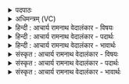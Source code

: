 <details><summary>पदपाठः</summary>

यः꣢। ए꣡कः꣢꣯। इत्। वि꣣द꣢य꣢ते। वि꣣। द꣡य꣢ते। व꣡सु꣢꣯। म꣡र्ता꣢꣯य। दा꣣शु꣡षे꣢। ई꣡शा꣢꣯नः। अ꣡प्र꣢꣯तिष्कुतः। अ। प्र꣣तिष्कुतः। इ꣡न्द्रः꣢। अ꣣ङ्ग꣢। १३४१।
</details>

<details><summary>अधिमन्त्रम् (VC)</summary>

- इन्द्रः
- गोतमो राहूगणः
- उष्णिक्
- ऋषभः
</details>

<details><summary>हिन्दी : आचार्य रामनाथ वेदालंकार - विषयः</summary>

प्रथम ऋचा की व्याख्या पूर्वार्चिक में ३८९ क्रमाङ्क पर परमेश्वर के विषय में की गयी थी। यहाँ परमात्मा और राजा का विषय वर्णित करते हैं।
</details>

<details><summary>हिन्दी : आचार्य रामनाथ वेदालंकार - पदार्थः</summary>

पदार्थान्वयभाषाः -  प्रथम—परमात्मा के पक्ष में। (यः एक इत्) जो एक ही है और (दाशुषे) आत्मसमर्पण करनेवाले (मर्ताय) मनुष्य को (वसु) श्रेष्ठ गुण-कर्म-स्वभाव रूप ऐश्वर्य (विदयते) विशेषरूप से देता है। (अङ्ग) हे भाई ! वह (ईशानः) सबका शासक (अप्रतिष्कुतः) किसी से प्रतीकार न किया गया (इन्द्रः) इन्द्र नामक परमेश्वर है ॥ द्वितीय—राजा के पक्ष में। (यः एकः इत्) जो अकेला ही, सब शत्रुओं को (विदयते) विनष्ट कर सके और (दाशुषे) कर देनेवाले (मर्ताय) प्रजाजन को (वसु) ऐश्वर्य (विदयते) प्रदान करे और जो (ईशानः) शासन में समर्थ तथा (अप्रतिष्कुतः) न लड़खड़ानेवाला हो, अङ्ग हे भाई ! वही (इन्द्रः) राजा बनाया जाना चाहिए ॥१॥ इस मन्त्र में श्लेषालङ्कार है ॥१॥
</details>

<details><summary>हिन्दी : आचार्य रामनाथ वेदालंकार - भावार्थः</summary>

भावार्थभाषाः -  पाषाण आदि की मूर्ति परमेश्वर नहीं है,प्रत्युत जो एक,निराकार,स्तोताओं को ऐश्वर्य देनेवाला सर्वाधीश्वर है,वही परमेश्वर नाम से कहा जाता है। इसी प्रकार प्रजाओं द्वारा वही नर राजा रूप में चुना चाहिए जो अकेला भी अनेकों शत्रुओं को हरा सके और अपनी प्रजाओं का रञ्जन करे ॥१॥
</details>

<details><summary>संस्कृत : आचार्य रामनाथ वेदालंकार - विषयः</summary>

तत्र प्रथमा ऋक् पूर्वार्चिके ३८९ क्रमाङ्के परमेश्वरविषये व्याख्याता। अत्र परमात्मनृपत्योर्विषयो वर्ण्यते।
</details>

<details><summary>संस्कृत : आचार्य रामनाथ वेदालंकार - पदार्थः</summary>

पदार्थान्वयभाषाः -  प्रथमः—परमात्मपरः। (यः एकः इत्) यः एक एव वर्तते, किञ्च (दाशुषे) आत्मसमर्पकाय (मर्ताय) मनुष्याय (वसु) सद्गुणकर्मस्वभावरूपम् ऐश्वर्यम् (विदयते) विशेषेण ददाति, (अङ्ग) हे भद्र ! सः (ईशानः) सर्वेषां शासकः (अप्रतिष्कुतः) केनापि अप्रतिकृतः, (इन्द्रः) इन्द्रनामकः परमेश्वरोऽस्ति ॥ द्वितीयः—नृपतिपरः। (यः एकः इत्) यः एकः एव, सर्वान् शत्रून् (विदयते) विनाशयति। [दय दानगतिरक्षणहिंसादानेषु, भ्वादिः।], अपि च (दाशुषे) करप्रदात्रे (मर्ताय) प्रजाजनाय (वसु) ऐश्वर्यम् (विदयते) प्रयच्छति, यश्च (ईशानः) शासनक्षमः (अप्रतिष्कुतः) अप्रतिस्खलितश्च अस्ति, हे (अङ्ग) भद्र ! स एव (इन्द्रः) राजा कर्तव्यः ॥१॥२ अत्र श्लेषालङ्कारः ॥१॥
</details>

<details><summary>संस्कृत : आचार्य रामनाथ वेदालंकार - भावार्थः</summary>

भावार्थभाषाः -  पाषाणादिमूर्तिः खलु परमेश्वरो नास्ति,प्रत्युत य एको निराकारः स्तोतृभ्य ऐश्वर्यप्रदाता सर्वाधीश्वरोऽस्ति स एव परमेश्वरसंज्ञया व्यपदिश्यते। तथैव प्रजाभिः स एव नरः नृपत्वेन वरणीयो य एकोऽपि बहून् रिपून् पराजयेत् स्वप्रजा रञ्जयेच्च ॥१॥
</details>